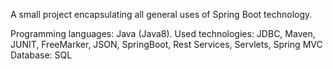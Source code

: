 A small project encapsulating all general uses of Spring Boot technology.

Programming languages: Java (Java8).
Used technologies: JDBC, Maven, JUNIT, FreeMarker, JSON, SpringBoot, Rest Services, Servlets, Spring MVC
Database: SQL